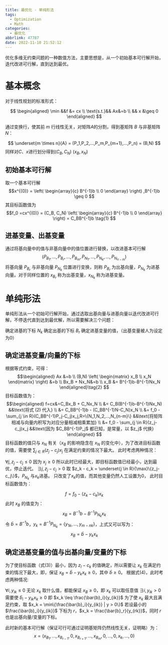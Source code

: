 ```yaml
---
title: 最优化 - 单纯形法
tags:
  - Optimization
  - Math
categories:
  - 最优化
abbrlink: 47787
date: 2022-11-10 21:52:12
---
```

优化多维无约束问题的一种数值方法，主要思想是，从一个初始基本可行解开始，迭代改进可行解，直到达到最优。
# 基本概念
对于线性规划的标准形式：

$$
\begin{aligned}
\min &&f &= cx  \\
\text{s.t.}&& Ax&=b  \\
&& x &\geq 0
\end{aligned}
$$

通过变换行，使其前 $m$ 行线性无关，对矩阵$A$的分割，得到基矩阵 $B$ 与非基矩阵 $N$：

$$ \underset{m \times n}{A} = (P_1,P_2,...,P_m,P_{m+1},...,P_n) = (B,N) $$
同样对$C$、$x$进行划分得到$(C_B,C_N)$ $(x_B,x_N)$
## 初始基本可行解
取一个基本可行解
$$x^{(0)} = 
\left(
\begin{array}{c}
B^{-1}b \\
0
\end{array}
\right)
,B^{-1}b \geq 0
$$
其目标函数值为
$$f_0 =cx^{(0)} = (C_B, C_N) 
\left(
\begin{array}{c}
B^{-1}b \\
0
\end{array}
\right) = C_BB^{-1}b \tag{1}
$$
## 进基变量、出基变量
通过将基向量中的值与非基向量中的值位置进行替换，以改进基本可行解
$$(P_{B_1},...,P_{B_r},...,P_{B_m},P_{N_1},...,{P_{N_k},...,P_{N_{n-m}}}) 
$$
将基向量 $P_{B_r}$ 与非基向量 $P_{N_k}$ 位置进行变换，则称 $P_{B_r}$ 为出基向量，$P_{N_k}$ 为进基向量。对于同样位置的 $x_{B_r}$ 称为出基变量，$x_{N_k}$ 称为进基变量。
# 单纯形法
单纯形法从一个初始可行解开始，通过选取出基向量与进基向量以迭代改进可行解，不停迭代直到达到最优解，所以需要解决三个问题：

确定进基的下标 $N_k$
确定出基的下标 $B_r$
确定进基变量的值，（出基变量被人为设定为$0$）

## 确定进基变量/向量的下标
根据等式约束，可得：
$$\begin{aligned}
Ax &=b \\
(B,N)
\left(
\begin{matrix}
x_B \\
x_N
\end{matrix}
\right) 
&=b \\
Bx_B + Nx_N&=b \\
x_B &= B^{-1}b-B^{-1}Nx_N
\end{aligned}\tag{2}
$$
目标函数值为：
$$\begin{aligned}
f=cx&=C_Bx_B + C_Nx_N \\
&= C_B(B^{-1}b-B^{-1}Nx_N) &&\text{将式 (2) 代入} \\
&= C_BB^{-1}b - (C_BB^{-1}N-C_N)x_N \\
&= f_0 - \sum_{j \in R}(C_BB^{-1}P_j-C_j)x_j,R=\{N_1,N_2,...,N_{n-m}\}  &&\text{将矩阵相减与向量内积写为对应分量相减相乘累加} \\
&= f_0 -  \sum_{j \in R}(z_j-c_j)x_j &&\text{因为 $C_BB^{-1}P_j$ 都已知，是常量，以 $z_j$ 代换}
\end{aligned}
$$
目标函数的值只与 $x_N$ 有关（$x_B$ 的影响隐含在 $x_N$ 的变化中），为了改进目标函数的值，需要使 $\sum_{j \in R}(z_j-c_j)x_j$ 在满足约束的情况下最大。
此时考虑两种情况：

$\forall j,z_j-c_j \leq 0$ 因为 $x_j \geq 0$ 所以此时已经最大，即目标函数值已经最小，达到最优，停止迭代。
$\exists j, z_j - c_j > 0$ 取 $z_k - c_k = \underset{j \in R}{\max}\{z_j-c_j\}$，$P_{N_k}$ 与$x_k$进基。
只改变了$x_k$的值，而其他变量仍然人工设置为0，
此时目标函数值为：

$$f = f_0 - (z_k-c_k)x_k \tag{3} 
$$
此时 $x_B$ 的值变为：
$$x_B = B^{-1}b - B^{-1}P_{N_k}x_k 
$$
令 $\bar{b} = B^{-1}b$，$y_k = B^{-1}P_{N_k} = \{y_{1k},...,y_{m-nk}\}$，上式又可以写为：
$$x_B = \bar{b} - y_kx_k \tag{4}
$$
## 确定进基变量的值与出基向量/变量的下标
为了使目标函数（式$(3)$）最小，因为 $z_l-c_k$ 的值确定，所以需要让 $x_k$ 在满足约束的情况下最大，即，保证 $x_B=\bar{b} - y_kx_k \geq 0$，其中 $\bar{b} \geq 0$。
根据式$(4)$，此时考虑两种情况:

$\forall i,y_{ik} \leq 0$ 无论 $x_k$ 取什么值，都能保证 $x_B \geq 0$，即 $x_k$ 可以取任意值
$\exists i,y_{ik} > 0$ 需要使 $\bar{b}_i-y_{ik}x_k \geq 0$ 即 $x_k \leq \frac{\bar{b}_i}{y_{ik}}$ 为了使 $x_k$ 最大且满足约束，取 $x_k = \min\{\frac{\bar{b}_i}{y_{ik}} | y > 0\}$ 若设最小的 $\frac{\bar{b}_i}{y_{ik}}$ 下标为 $r$，$x_k = \frac{\bar{b}_r}{y_{rk}}$，同时 $r$ 也是出基向量/变量的下标。

此时新的基本可行解（保证可行可通过证明基矩阵仍然线性无关，证明略）为：
$$x=(x_{B_1},...,x_{B_{r-1}},0,x_{B_{r+1}},...,x_{B_m},0,...,0,x_k,...,0) 
$$

